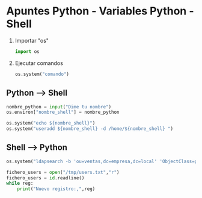 # Apuntes Python - Variables Python - Shell

1. Importar "os"
    ```python
    import os
    ```
2. Ejecutar comandos
    ```python
    os.system("comando")
    ```

## Python --> Shell

```python
nombre_python = input("Dime tu nombre")
os.environ["nombre_shell"] = nombre_python

os.system("echo ${nombre_shell}")
os.system("useradd ${nombre_shell} -d /home/${nombre_shell} ")
```

## Shell --> Python

```python
os.system("ldapsearch -b 'ou=ventas,dc=empresa,dc=local' 'ObjectClass=person' cn sn email mobile > /tmp/users.txt")

fichero_users = open("/tmp/users.txt","r")
fichero_users = id.readline()
while reg:
    print("Nuevo registro:,",reg)
```
